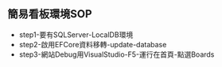 ## 簡易看板環境SOP

- step1-要有SQLServer-LocalDB環境
- step2-啟用EFCore資料移轉-update-database
- step3-網站Debug用VisualStudio-F5-運行在首頁-點選Boards
